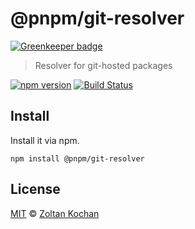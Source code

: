 # @pnpm/git-resolver

[![Greenkeeper badge](https://badges.greenkeeper.io/pnpm/git-resolver.svg)](https://greenkeeper.io/)

> Resolver for git-hosted packages

<!--@shields('npm', 'travis')-->
[![npm version](https://img.shields.io/npm/v/@pnpm/git-resolver.svg)](https://www.npmjs.com/package/@pnpm/git-resolver) [![Build Status](https://img.shields.io/travis/pnpm/git-resolver/master.svg)](https://travis-ci.org/pnpm/git-resolver)
<!--/@-->

## Install

Install it via npm.

    npm install @pnpm/git-resolver

## License

[MIT](./LICENSE) © [Zoltan Kochan](https://www.kochan.io/)
